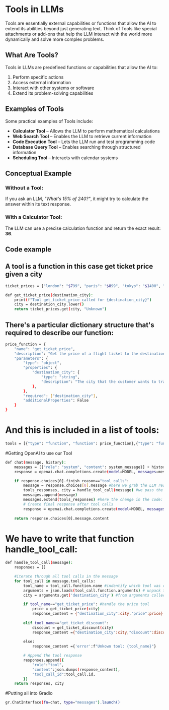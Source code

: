 # Tools in LLMs  

Tools are essentially external capabilities or functions that allow the AI to extend its abilities beyond just generating text. Think of Tools like special attachments or add-ons that help the LLM interact with the world more dynamically and solve more complex problems.  

## What Are Tools?  

Tools in LLMs are predefined functions or capabilities that allow the AI to:  

1. Perform specific actions  
2. Access external information  
3. Interact with other systems or software  
4. Extend its problem-solving capabilities  

## Examples of Tools  

Some practical examples of Tools include:  

- **Calculator Tool** – Allows the LLM to perform mathematical calculations  
- **Web Search Tool** – Enables the LLM to retrieve current information  
- **Code Execution Tool** – Lets the LLM run and test programming code  
- **Database Query Tool** – Enables searching through structured information  
- **Scheduling Tool** – Interacts with calendar systems  

## Conceptual Example  

### Without a Tool:  
If you ask an LLM, *"What's 15% of 240?"*, it might try to calculate the answer within its text response.  

### With a Calculator Tool:  
The LLM can use a precise calculation function and return the exact result: **36**.  

## Code example
## A tool is a function in this case get ticket price given a city
```bash
ticket_prices = {"london": "$799", "paris": "$899", "tokyo": "$1400", "berlin": "$222",'caracas':"$1200"}

def get_ticket_price(destination_city):
    print(f"Tool get_ticket_price called for {destination_city}")
    city = destination_city.lower()
    return ticket_prices.get(city, "Unknown")
```
## There's a particular dictionary structure that's required to describe our function:
```bash
price_function = {
    "name": "get_ticket_price",
    "description": "Get the price of a flight ticket to the destination city. Call this whenever you need to know the ticket price, for example when a customer asks 'How much is a ticket to this city'",
    "parameters": {
        "type": "object",
        "properties": {
            "destination_city": {
                "type": "string",
                "description": "The city that the customer wants to travel to",
            },
        },
        "required": ["destination_city"],
        "additionalProperties": False
    }
}
```
# And this is included in a list of tools:
```bash
tools = [{"type": "function", "function": price_function},{"type": "function", "function": discount_function}]
```
#Getting OpenAI to use our Tool
```bash
def chat(message, history):
    messages = [{"role": "system", "content": system_message}] + history + [{"role": "user", "content": message}]
    response = openai.chat.completions.create(model=MODEL, messages=messages, tools=tools)

    if response.choices[0].finish_reason=="tool_calls":
        message = response.choices[0].message #here we grab the LLM response upto when it needs to call the Tool
        tools_responses, city = handle_tool_call(message) #we pass the LLM response and get back the result of the tool + parameter
        messages.append(message) 
        messages.extend(tools_responses) #here the change in the code: to add tool responses individually 
        # Create final response after tool calls
        response = openai.chat.completions.create(model=MODEL, messages=messages)
    
    return response.choices[0].message.content
```
# We have to write that function handle_tool_call:
```bash
def handle_tool_call(message):
    responses = []

    #iterate through all tool calls in the message
    for tool_call in message.tool_calls:
        tool_name = tool_call.function.name #indentify which tool was called
        arguments = json.loads(tool_call.function.arguments) # unpack the function arguments and load them into arguments
        city = arguments.get('destination_city') #from arguments collect the city and loaded into city

        if tool_name=="get_ticket_price": #handle the price tool
            price = get_ticket_price(city)
            response_content = {"destination_city":city,"price":price}
        
        elif tool_name=="get_ticket_discount":
            discount = get_ticket_discount(city)
            response_content ={"destination_city":city,"discount":discount}
        
        else:
            response_content ={'error':f"Unkown tool: {tool_name}"}

        # Append the tool response
        responses.append({
            "role":"tool",
            "content":json.dumps(response_content),
            "tool_call_id":tool_call.id,
        })
    return responses, city
```
#Putting all into Gradio
```bash
gr.ChatInterface(fn=chat, type="messages").launch()
```
